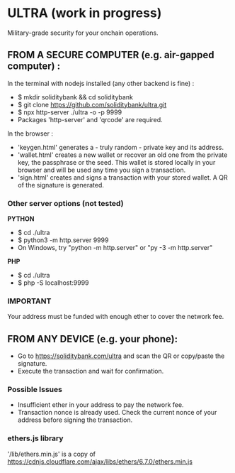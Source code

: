 # ULTRA (work in progress)
Military-grade security for your onchain operations.

## FROM A SECURE COMPUTER (e.g. air-gapped computer) :
In the terminal with nodejs installed (any other backend is fine) :
  - $ mkdir soliditybank && cd soliditybank
  - $ git clone https://github.com/soliditybank/ultra.git
  - $ npx http-server ./ultra -o -p 9999
  - Packages 'http-server' and 'qrcode' are required.

In the browser :
  - 'keygen.html' generates a - truly random - private key and its address.
  - 'wallet.html' creates a new wallet or recover an old one from the private key, the passphrase or the seed. This wallet is stored locally in your browser and will be used any time you sign a transaction.
  - 'sign.html' creates and signs a transaction with your stored wallet. A QR of the signature is generated.

### Other server options (not tested)

**PYTHON**
- $ cd ./ultra
- $ python3 -m http.server 9999
- On Windows, try "python -m http.server" or "py -3 -m http.server"

**PHP**
-  $ cd ./ultra
-  $ php -S localhost:9999

### IMPORTANT
Your address must be funded with enough ether to cover the network fee.

## FROM ANY DEVICE (e.g. your phone):
- Go to https://soliditybank.com/ultra and scan the QR or copy/paste the signature.
- Execute the transaction and wait for confirmation.

### Possible Issues
- Insufficient ether in your address to pay the network fee.
- Transaction nonce is already used. Check the current nonce of your address before signing the transaction.

### ethers.js library
'/lib/ethers.min.js' is a copy of https://cdnjs.cloudflare.com/ajax/libs/ethers/6.7.0/ethers.min.js
